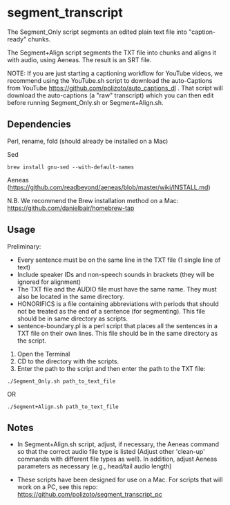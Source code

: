 # segment_transcript
The Segment_Only script segments an edited plain text file into "caption-ready" chunks. 

The Segment+Align script segments the TXT file into chunks and aligns it with audio, using Aeneas. The result is an SRT file.

NOTE: If you are just starting a captioning workflow for YouTube videos, we recommend using the YouTube.sh script to download the auto-Captions from YouTube https://github.com/polizoto/auto_captions_dl . That script will download the auto-captions (a "raw" transcript) which you can then edit before running Segment_Only.sh or Segment+Align.sh.

## Dependencies

Perl, rename, fold (should already be installed on a Mac)

Sed

`brew install gnu-sed --with-default-names`

Aeneas (https://github.com/readbeyond/aeneas/blob/master/wiki/INSTALL.md)

N.B. We recommend the Brew installation method on a Mac: https://github.com/danielbair/homebrew-tap

## Usage

Preliminary:
* Every sentence must be on the same line in the TXT file (1 single line of text)
* Include speaker IDs and non-speech sounds in brackets (they will be ignored for alignment)
* The TXT file and the AUDIO file must have the same name. They must also be located in the same directory.
* HONORIFICS is a file containing abbreviations with periods that should not be treated as the end of a sentence (for segmenting). This file should be in same directory as scripts. 
* sentence-boundary.pl is a perl script that places all the sentences in a TXT file on their own lines. This file should be in the same directory as the script.
1. Open the Terminal
2. CD to the directory with the scripts.
3. Enter the path to the script and then enter the path to the TXT file:

`./Segment_Only.sh path_to_text_file`

OR

`./Segment+Align.sh path_to_text_file`

## Notes
- In Segment+Align.sh script, adjust, if necessary, the Aeneas command so that the correct audio file type is listed (Adjust other 'clean-up' commands with different file types as well). In addition, adjust Aeneas parameters as necessary (e.g., head/tail audio length)

- These scripts have been designed for use on a Mac. For scripts that will work on a PC, see this repo: https://github.com/polizoto/segment_transcript_pc

